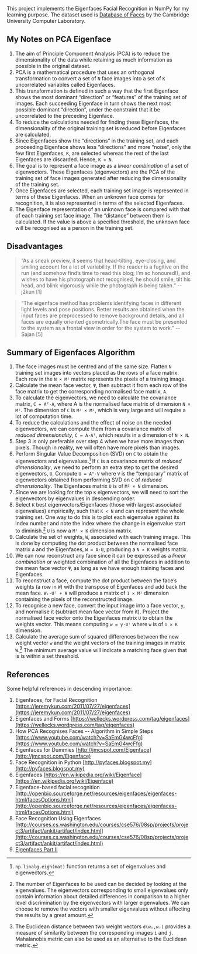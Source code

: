 This project implements the Eigenfaces Facial Recognition in NumPy for my learning purpose. The dataset used is [Database of Faces](https://www.cl.cam.ac.uk/research/dtg/attarchive/facedatabase.html) by the Cambridge University Computer Laboratory.

## My Notes on PCA Eigenface

1. The aim of Principle Component Analysis (PCA) is to reduce the dimensionality of the data while retaining as much information as possible in the original dataset.
2. PCA is a mathematical procedure that uses an orthogonal transformation to convert a set of `N` face images into a set of `K` uncorrelated variables called Eigenfaces.
3. This transformation is defined in such a way that the first Eigenface shows the most dominant “direction” or “features” of the training set of images. Each succeeding Eigenface in turn shows the next most possible dominant “direction”, under the constraint that it be uncorrelated to the preceding Eigenface.
4. To reduce the calculations needed for finding these Eigenfaces, the dimensionality of the original training set is reduced before Eigenfaces are calculated.
5. Since Eigenfaces show the “directions” in the training set, and each proceeding Eigenface shows less “directions” and more “noise”, only the few first Eigenfaces, `K`, are selected whereas the rest of the last Eigenfaces are discarded. Hence, `K < N`.
6. The goal is to represent a face image as a *linear combination* of a set of eigenvectors. These Eigenfaces (eigenvectors) are the PCA of the training set of face images generated after reducing the dimensionality of the training set.
7. Once Eigenfaces are selected, each training set image is represented in terms of these Eigenfaces. When an unknown face comes for recognition, it is also represented in terms of the selected Eigenfaces.
8. The Eigenface representation of an unknown face is compared with that of each training set face image. The “distance” between them is calculated. If the value is above a specified threshold, the unknown face will be recognised as a person in the training set.

## Disadvantages

> “As a sneak preview, it seems that head-tilting, eye-closing, and smiling account for a lot of variability. If the reader is a fugitive on the run (and somehow find’s time to read this blog; I’m so honoured!), and wishes to have his photograph not recognised, he should smile, tilt his head, and blink vigorously while the photograph is being taken.” -- j2kun [1]

> “The eigenface method has problems identifying faces in different light levels and pose positions. Better results are obtained when the input faces are preprocessed to remove background details, and all faces are equally oriented geometrically.The face must be presented to the system as a frontal view in order for the system to work.” -- Sajan [5]

## Summary of Eigenfaces Algorithm

1. The face images must be centred and of the same size. Flatten `N` training set images into vectors placed as the rows of a face matrix. Each row in the `N × M²` matrix represents the pixels of a training image.
2. Calculate the mean face vector, `Ψ`, then subtract it from each row of the face matrix to get the corresponding normalised face matrix, `A`.
3. To calculate the eigenvectors, we need to calculate the covariance matrix, `C = Aᵀ·A`, where A is the normalised face matrix of dimension `N × M²`. The dimension of `C` is `M² × M²`, which is very large and will require a lot of computation time.
4. To reduce the calculations and the effect of noise on the needed eigenvectors, we can compute them from a covariance matrix of *reduced dimensionality*, `C = A·Aᵀ`, which results in a dimension of `N × N`.
5. Step 3 is only preferable over step 4 when we have more images than pixels. Though in reality, we will often have more pixels than images.
6. Perform Singular Value Decomposition (SVD) on `C` to obtain the eigenvectors and eigenvalues.[^1] If `C` is a covariance matrix of *reduced dimensionality*, we need to perform an extra step to get the desired eigenvectors, `U`. Compute `U = Aᵀ·V` where `V` is the “temporary” matrix of eigenvectors obtained from performing SVD on `C` of *reduced dimensionality*. The Eigenfaces matrix `U` is of `M² × N` dimension.
7. Since we are looking for the top `K` eigenvectors, we will need to sort the eigenvectors by eigenvalues in descending order.
8. Select `K` best eigenvectors/Eigenfaces (those with largest associated eigenvalues) empirically, such that `K < N` and can represent the whole training set. One way to do this is to plot each eigenvalue against its index number and note the index where the change in eigenvalue start to diminish.[^2] `U` is now a `M² × K` dimension matrix.
9. Calculate the set of weights, `W`, associated with each training image. This is done by computing the dot product between the normalised face matrix `A` and the Eigenfaces, `W = A·U`, producing a `N × K` weights matrix.
10. We can now reconstruct any face since it can be expressed as a *linear combination* or weighted combination of all the Eigenfaces in addition to the mean face vector `Ψ`, as long as we have enough training faces and Eigenfaces.
11. To reconstruct a face, compute the dot product between the face’s weights (a row in `W`) with the transpose of Eigenfaces and add back the mean face. `Wᵢ·Uᵀ + Ψ` will produce a matrix of `1 × M²` dimension containing the pixels of the reconstructed image.
12. To recognise a new face, convert the input image into a face vector, `y`, and normalise it (subtract mean face vector from it). Project the normalised face vector onto the Eigenfaces matrix `U` to obtain the weights vector. This means computing `w = y·Uᵀ` where `w` is of `1 × K` dimension.
14. Calculate the average sum of squared differences between the new weight vector `w` and the weight vectors of the training images in matrix `W`.[^3] The minimum average value will indicate a matching face given that is is within a set threshold.

[^1]: `np.linalg.eigh(mat)` function returns a set of eigenvalues and eigenvectors.

[^2]: The number of Eigenfaces to be used can be decided by looking at the eigenvalues. The eigenvectors corresponding to small eigenvalues only contain information about detailed differences in comparison to a higher level discrimination by the eigenvectors with larger eigenvalues. We can choose to remove the vectors with smaller eigenvalues without affecting the results by a great amount.

[^3]: The Euclidean distance between two weight vectors `d(wᵢ,wⱼ)` provides a measure of similarity between the corresponding images `i` and `j`. Mahalanobis metric can also be used as an alternative to the Euclidean metric.

## References

Some helpful references in descending importance:

1. Eigenfaces, for Facial Recognition [https://jeremykun.com/2011/07/27/eigenfaces](https://jeremykun.com/2011/07/27/eigenfaces)
2. Eigenfaces and Forms [https://wellecks.wordpress.com/tag/eigenfaces](https://wellecks.wordpress.com/tag/eigenfaces)
3. How PCA Recognises Faces -- Algorithm in Simple Steps [https://www.youtube.com/watch?v=SaEmG4wcFfg](https://www.youtube.com/watch?v=SaEmG4wcFfg)
4. Eigenfaces for Dummies [http://jmcspot.com/Eigenface](http://jmcspot.com/Eigenface)
5. Face Recognition in Python [http://pyfaces.blogspot.my](http://pyfaces.blogspot.my)
6. Eigenfaces [https://en.wikipedia.org/wiki/Eigenface](https://en.wikipedia.org/wiki/Eigenface)
7. Eigenface-based facial recognition [http://openbio.sourceforge.net/resources/eigenfaces/eigenfaces-html/facesOptions.html](http://openbio.sourceforge.net/resources/eigenfaces/eigenfaces-html/facesOptions.html)
8. Face Recognition Using Eigenfaces [http://courses.cs.washington.edu/courses/cse576/08sp/projects/project3/artifact/ankit/artifact/index.html](http://courses.cs.washington.edu/courses/cse576/08sp/projects/project3/artifact/ankit/artifact/index.html)
9. [Eigenfaces Part II](http://frankchen07.github.io/data%20mining/eigenfaces/eigen-p2/)
